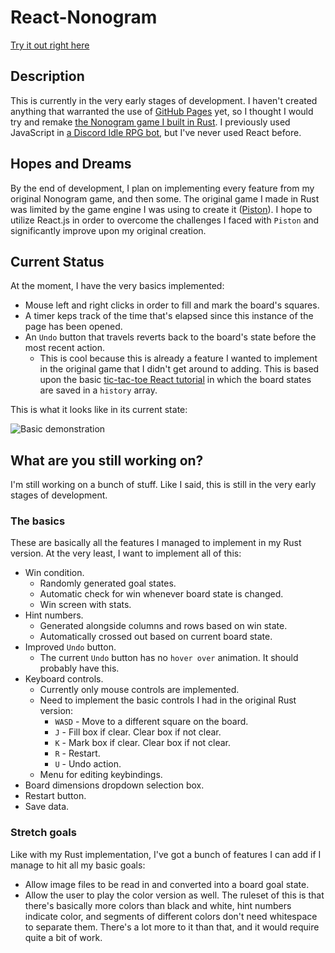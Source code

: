 # React-Nonogram
[Try it out right here](https://sundwalltanner.github.io/React-Nonogram/)

## Description
This is currently in the very early stages of development. I haven't created anything that warranted the use of [GitHub Pages](https://pages.github.com/) yet, so I thought I would try and remake [the Nonogram game I built in Rust](https://github.com/Sundwalltanner/Rust-Nonogram). I previously used JavaScript in [a Discord Idle RPG bot](https://github.com/Sundwalltanner/Dewie-RPG), but I've never used React before.

## Hopes and Dreams
By the end of development, I plan on implementing every feature from my original Nonogram game, and then some. The original game I made in Rust was limited by the game engine I was using to create it ([Piston](https://www.piston.rs/)). I hope to utilize React.js in order to overcome the challenges I faced with ```Piston``` and significantly improve upon my original creation.

## Current Status
At the moment, I have the very basics implemented:

* Mouse left and right clicks in order to fill and mark the board's squares.
* A timer keps track of the time that's elapsed since this instance of the page has been opened.
* An ```Undo``` button that travels reverts back to the board's state before the most recent action.
    * This is cool because this is already a feature I wanted to implement in the original game that I didn't get around to adding. This is based upon the basic [tic-tac-toe React tutorial](https://reactjs.org/tutorial/tutorial.html) in which the board states are saved in a ```history``` array.

This is what it looks like in its current state:

![Basic demonstration](https://i.imgur.com/lBr3BEK.gif)

## What are you still working on?
I'm still working on a bunch of stuff. Like I said, this is still in the very early stages of development.

### The basics
These are basically all the features I managed to implement in my Rust version. At the very least, I want to implement all of this:

* Win condition.
    * Randomly generated goal states.
    * Automatic check for win whenever board state is changed.
    * Win screen with stats.
* Hint numbers.
    * Generated alongside columns and rows based on win state.
    * Automatically crossed out based on current board state.
* Improved ```Undo``` button.
    * The current ```Undo``` button has no ```hover over``` animation. It should probably have this.
* Keyboard controls.
    * Currently only mouse controls are implemented.
    * Need to implement the basic controls I had in the original Rust version:
        * ```WASD``` - Move to a different square on the board.
        * ```J``` - Fill box if clear. Clear box if not clear.
        * ```K``` - Mark box if clear. Clear box if not clear.
        * ```R``` - Restart.
        * ```U``` - Undo action.
    * Menu for editing keybindings.
* Board dimensions dropdown selection box.
* Restart button.
* Save data.

### Stretch goals
Like with my Rust implementation, I've got a bunch of features I can add if I manage to hit all my basic goals:

* Allow image files to be read in and converted into a board goal state.
* Allow the user to play the color version as well. The ruleset of this is that there's basically more colors than black and white, hint numbers indicate color, and segments of different colors don't need whitespace to separate them. There's a lot more to it than that, and it would require quite a bit of work.